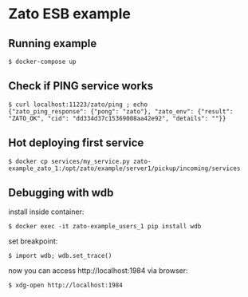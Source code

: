 # Zato ESB example

## Running example

```
$ docker-compose up
```

## Check if PING service works

```
$ curl localhost:11223/zato/ping ; echo
{"zato_ping_response": {"pong": "zato"}, "zato_env": {"result": "ZATO_OK", "cid": "dd334d37c15369008aa42e92", "details": ""}}
```

## Hot deploying first service

```
$ docker cp services/my_service.py zato-example_zato_1:/opt/zato/example/server1/pickup/incoming/services
```

## Debugging with wdb

install inside container:

```
$ docker exec -it zato-example_users_1 pip install wdb
```

set breakpoint:

```
$ import wdb; wdb.set_trace()
```

now you can access http://localhost:1984 via browser:

```
$ xdg-open http://localhost:1984
```
